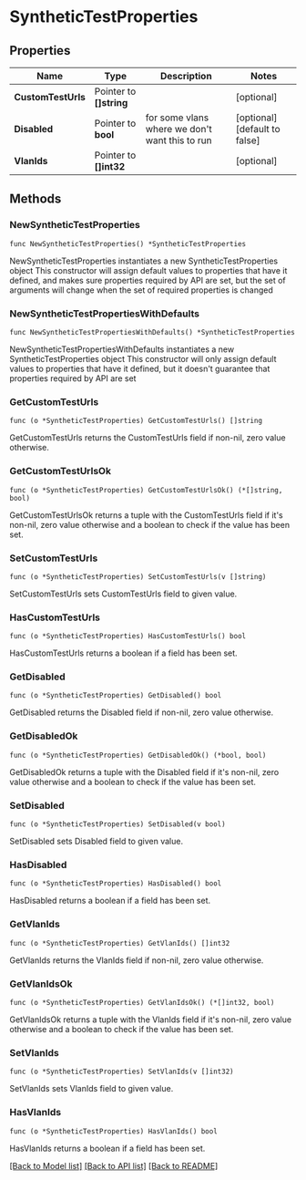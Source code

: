 # SyntheticTestProperties

## Properties

Name | Type | Description | Notes
------------ | ------------- | ------------- | -------------
**CustomTestUrls** | Pointer to **[]string** |  | [optional] 
**Disabled** | Pointer to **bool** | for some vlans where we don&#39;t want this to run | [optional] [default to false]
**VlanIds** | Pointer to **[]int32** |  | [optional] 

## Methods

### NewSyntheticTestProperties

`func NewSyntheticTestProperties() *SyntheticTestProperties`

NewSyntheticTestProperties instantiates a new SyntheticTestProperties object
This constructor will assign default values to properties that have it defined,
and makes sure properties required by API are set, but the set of arguments
will change when the set of required properties is changed

### NewSyntheticTestPropertiesWithDefaults

`func NewSyntheticTestPropertiesWithDefaults() *SyntheticTestProperties`

NewSyntheticTestPropertiesWithDefaults instantiates a new SyntheticTestProperties object
This constructor will only assign default values to properties that have it defined,
but it doesn't guarantee that properties required by API are set

### GetCustomTestUrls

`func (o *SyntheticTestProperties) GetCustomTestUrls() []string`

GetCustomTestUrls returns the CustomTestUrls field if non-nil, zero value otherwise.

### GetCustomTestUrlsOk

`func (o *SyntheticTestProperties) GetCustomTestUrlsOk() (*[]string, bool)`

GetCustomTestUrlsOk returns a tuple with the CustomTestUrls field if it's non-nil, zero value otherwise
and a boolean to check if the value has been set.

### SetCustomTestUrls

`func (o *SyntheticTestProperties) SetCustomTestUrls(v []string)`

SetCustomTestUrls sets CustomTestUrls field to given value.

### HasCustomTestUrls

`func (o *SyntheticTestProperties) HasCustomTestUrls() bool`

HasCustomTestUrls returns a boolean if a field has been set.

### GetDisabled

`func (o *SyntheticTestProperties) GetDisabled() bool`

GetDisabled returns the Disabled field if non-nil, zero value otherwise.

### GetDisabledOk

`func (o *SyntheticTestProperties) GetDisabledOk() (*bool, bool)`

GetDisabledOk returns a tuple with the Disabled field if it's non-nil, zero value otherwise
and a boolean to check if the value has been set.

### SetDisabled

`func (o *SyntheticTestProperties) SetDisabled(v bool)`

SetDisabled sets Disabled field to given value.

### HasDisabled

`func (o *SyntheticTestProperties) HasDisabled() bool`

HasDisabled returns a boolean if a field has been set.

### GetVlanIds

`func (o *SyntheticTestProperties) GetVlanIds() []int32`

GetVlanIds returns the VlanIds field if non-nil, zero value otherwise.

### GetVlanIdsOk

`func (o *SyntheticTestProperties) GetVlanIdsOk() (*[]int32, bool)`

GetVlanIdsOk returns a tuple with the VlanIds field if it's non-nil, zero value otherwise
and a boolean to check if the value has been set.

### SetVlanIds

`func (o *SyntheticTestProperties) SetVlanIds(v []int32)`

SetVlanIds sets VlanIds field to given value.

### HasVlanIds

`func (o *SyntheticTestProperties) HasVlanIds() bool`

HasVlanIds returns a boolean if a field has been set.


[[Back to Model list]](../README.md#documentation-for-models) [[Back to API list]](../README.md#documentation-for-api-endpoints) [[Back to README]](../README.md)


